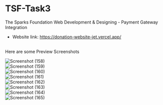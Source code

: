 # TSF-Task3
The Sparks Foundation Web Development &amp; Designing - Payment Gateway Integration

* Website link: https://donation-website-jet.vercel.app/
<br>
Here are some Preview Screenshots<br>

![Screenshot (158)](https://user-images.githubusercontent.com/76767324/226362322-797c5ac6-a500-438d-bcc6-154b842ee30e.png)<br>
![Screenshot (159)](https://user-images.githubusercontent.com/76767324/226362362-d14a5858-71dd-4d35-ac0d-d9b9ed7ea3c7.png)<br>
![Screenshot (160)](https://user-images.githubusercontent.com/76767324/226362382-2949cac9-e4c3-4a89-b988-6e454318e14f.png)<br>
![Screenshot (161)](https://user-images.githubusercontent.com/76767324/226362401-f26038ba-068f-4c87-bc51-bca182c6b14c.png)<br>
![Screenshot (162)](https://user-images.githubusercontent.com/76767324/226362437-78c5228d-c6d1-4729-9550-0e4592a262ba.png)<br>
![Screenshot (163)](https://user-images.githubusercontent.com/76767324/226363641-73e13eef-303c-43ee-97f9-4f9c14526432.png)<br>
![Screenshot (164)](https://user-images.githubusercontent.com/76767324/226363662-cdea5cf9-4b52-4e7f-8706-67b4c175f4b1.png)<br>
![Screenshot (165)](https://user-images.githubusercontent.com/76767324/226363685-4e4ae1b8-4fae-4af4-a105-a90b16d41bf7.png)<br>
